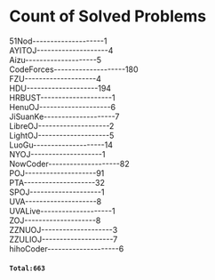 # Count of Solved Problems  
51Nod--------------------1  
AYITOJ--------------------4  
Aizu--------------------5  
CodeForces--------------------180  
FZU--------------------4  
HDU--------------------194  
HRBUST--------------------1  
HenuOJ--------------------6  
JiSuanKe--------------------7  
LibreOJ--------------------2  
LightOJ--------------------5  
LuoGu--------------------14  
NYOJ--------------------1  
NowCoder--------------------82  
POJ--------------------91  
PTA--------------------32  
SPOJ--------------------1  
UVA--------------------8  
UVALive--------------------1  
ZOJ--------------------8  
ZZNUOJ--------------------3  
ZZULIOJ--------------------7  
hihoCoder--------------------6  
#### `Total:663`
